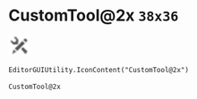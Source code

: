 # CustomTool@2x `38x36`
<img src="/img/CustomTool.png" width=38 height=36>

``` CSharp
EditorGUIUtility.IconContent("CustomTool@2x")
```
```
CustomTool@2x
```
